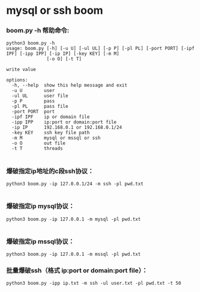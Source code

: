 # mysql or ssh boom

### boom.py -h 帮助命令:
```
python3 boom.py -h
usage: boom.py [-h] [-u U] [-ul UL] [-p P] [-pl PL] [-port PORT] [-ipf IPF] [-ipp IPP] [-ip IP] [-key KEY] [-m M]
               [-o O] [-t T]

write value

options:
  -h, --help  show this help message and exit
  -u U        user
  -ul UL      user file
  -p P        pass
  -pl PL      pass file
  -port PORT  port
  -ipf IPF    ip or domain file
  -ipp IPP    ip:port or domain:port file
  -ip IP      192.168.0.1 or 192.168.0.1/24
  -key KEY    ssh key file path
  -m M        mysql or mssql or ssh
  -o O        out file
  -t T        threads
```
#
### 爆破指定ip地址的c段ssh协议：
```
python3 boom.py -ip 127.0.0.1/24 -m ssh -pl pwd.txt

```
#
### 爆破指定ip mysql协议：
```
python3 boom.py -ip 127.0.0.1 -m mysql -pl pwd.txt

```
#
### 爆破指定ip mssql协议：
```
python3 boom.py -ip 127.0.0.1 -m mssql -pl pwd.txt

```
### 批量爆破ssh（格式  ip:port or domain:port file）：
```
python3 boom.py -ipp ip.txt -m ssh -ul user.txt -pl pwd.txt -t 50

```
